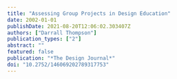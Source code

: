 ```yaml
---
title: "Assessing Group Projects in Design Education"
date: 2002-01-01
publishDate: 2021-08-20T12:06:02.303407Z
authors: ["Darrall Thompson"]
publication_types: ["2"]
abstract: ""
featured: false
publication: "*The Design Journal*"
doi: "10.2752/146069202789317753"
---
```


